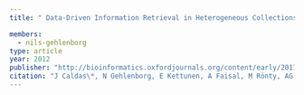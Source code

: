 ```yaml
---
title: " Data-Driven Information Retrieval in Heterogeneous Collections of Transcriptomics Data Links SIM2s to Malignant Pleural Mesothelioma"

members:
  - nils-gehlenborg
type: article
year: 2012
publisher: "http://bioinformatics.oxfordjournals.org/content/early/2011/11/20/bioinformatics.btr634.abstract"
citation: "J Caldas\*, N Gehlenborg, E Kettunen, A Faisal, M Rönty, AG Nicholson, S Knuutila, A Brazma and S Kaski, “ Data-Driven Information Retrieval in Heterogeneous Collections of Transcriptomics Data Links SIM2s to Malignant Pleural Mesothelioma“, *Bioinformatics* **28**(2):246-253 (2012)."
---
```

